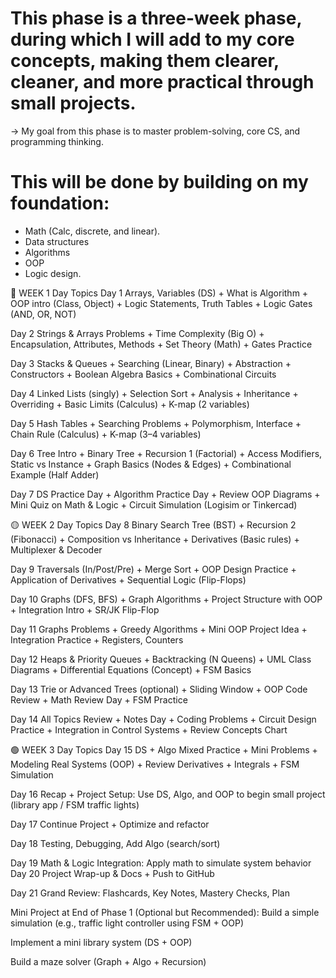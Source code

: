 # This phase is a three-week phase, during which I will add to my core concepts, making them clearer, cleaner, and more practical through small projects.

-> My goal from this phase is to master problem-solving, core CS, and programming thinking.

# This will be done by building on my foundation:

- Math (Calc, discrete, and linear).
- Data structures
- Algorithms
- OOP
- Logic design.

🔵 WEEK 1
Day Topics
Day 1 Arrays, Variables (DS) + What is Algorithm + OOP intro (Class, Object) + Logic Statements, Truth Tables + Logic Gates (AND, OR, NOT)

Day 2 Strings & Arrays Problems + Time Complexity (Big O) + Encapsulation, Attributes, Methods + Set Theory (Math) + Gates Practice

Day 3 Stacks & Queues + Searching (Linear, Binary) + Abstraction + Constructors + Boolean Algebra Basics + Combinational Circuits

Day 4 Linked Lists (singly) + Selection Sort + Analysis + Inheritance + Overriding + Basic Limits (Calculus) + K-map (2 variables)

Day 5 Hash Tables + Searching Problems + Polymorphism, Interface + Chain Rule (Calculus) + K-map (3–4 variables)

Day 6 Tree Intro + Binary Tree + Recursion 1 (Factorial) + Access Modifiers, Static vs Instance + Graph Basics (Nodes & Edges) + Combinational Example (Half Adder)

Day 7 DS Practice Day + Algorithm Practice Day + Review OOP Diagrams + Mini Quiz on Math & Logic + Circuit Simulation (Logisim or Tinkercad)

🟡 WEEK 2
Day Topics
Day 8 Binary Search Tree (BST) + Recursion 2 (Fibonacci) + Composition vs Inheritance + Derivatives (Basic rules) + Multiplexer & Decoder

Day 9 Traversals (In/Post/Pre) + Merge Sort + OOP Design Practice + Application of Derivatives + Sequential Logic (Flip-Flops)

Day 10 Graphs (DFS, BFS) + Graph Algorithms + Project Structure with OOP + Integration Intro + SR/JK Flip-Flop

Day 11 Graphs Problems + Greedy Algorithms + Mini OOP Project Idea + Integration Practice + Registers, Counters

Day 12 Heaps & Priority Queues + Backtracking (N Queens) + UML Class Diagrams + Differential Equations (Concept) + FSM Basics

Day 13 Trie or Advanced Trees (optional) + Sliding Window + OOP Code Review + Math Review Day + FSM Practice

Day 14 All Topics Review + Notes Day + Coding Problems + Circuit Design Practice + Integration in Control Systems + Review Concepts Chart

🟢 WEEK 3
Day Topics
Day 15 DS + Algo Mixed Practice + Mini Problems + Modeling Real Systems (OOP) + Review Derivatives + Integrals + FSM Simulation

Day 16 Recap + Project Setup: Use DS, Algo, and OOP to begin small project (library app / FSM traffic lights)

Day 17 Continue Project + Optimize and refactor

Day 18 Testing, Debugging, Add Algo (search/sort)

Day 19 Math & Logic Integration: Apply math to simulate system behavior
Day 20 Project Wrap-up & Docs + Push to GitHub

Day 21 Grand Review: Flashcards, Key Notes, Mastery Checks, Plan

Mini Project at End of Phase 1 (Optional but Recommended):
Build a simple simulation (e.g., traffic light controller using FSM + OOP)

Implement a mini library system (DS + OOP)

Build a maze solver (Graph + Algo + Recursion)

